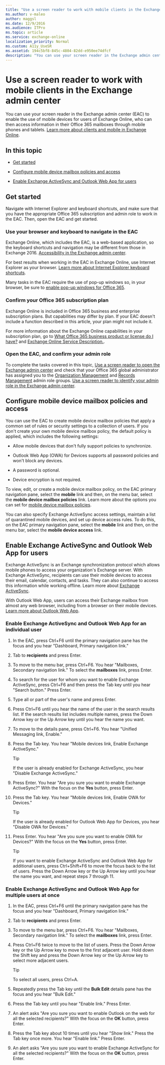 ```yaml
---
title: "Use a screen reader to work with mobile clients in the Exchange admin center"
ms.author: v-maleo
author: maggsl
ms.date: 12/9/2016
ms.audience: ITPro
ms.topic: article
ms.service: exchange-online
localization_priority: Normal
ms.custom: A11y_UseSR
ms.assetid: 194c5bf8-845c-4804-82dd-e950ee74dfcf
description: "You can use your screen reader in the Exchange admin center (EAC) to enable the use of mobile devices for users of Exchange Online, who can then access information in their Office 365 mailboxes through mobile phones and tablets. Learn more about clients and mobile in Exchange Online."
---
```


# Use a screen reader to work with mobile clients in the Exchange admin center

You can use your screen reader in the Exchange admin center (EAC) to enable the use of mobile devices for users of Exchange Online, who can then access information in their Office 365 mailboxes through mobile phones and tablets. [Learn more about clients and mobile in Exchange Online](https://go.microsoft.com/fwlink/p/?LinkId=799148).
  
## In this topic

- [Get started](use-screen-reader-to-work-with-mobile-clients-in-exchange-admin-center.md#BKMK_GetStarted)
    
- [Configure mobile device mailbox policies and access](use-screen-reader-to-work-with-mobile-clients-in-exchange-admin-center.md#BKMK_ConfigureMobile)
    
- [Enable Exchange ActiveSync and Outlook Web App for users](use-screen-reader-to-work-with-mobile-clients-in-exchange-admin-center.md#BKMK_EnableActiveSync)
    
## Get started
<a name="BKMK_GetStarted"> </a>

Navigate with Internet Explorer and keyboard shortcuts, and make sure that you have the appropriate Office 365 subscription and admin role to work in the EAC. Then, open the EAC and get started.
  
### Use your browser and keyboard to navigate in the EAC

Exchange Online, which includes the EAC, is a web-based application, so the keyboard shortcuts and navigation may be different from those in Exchange 2016. [Accessibility in the Exchange admin center](accessibility-in-exchange-admin-center.md).
  
For best results when working in the EAC in Exchange Online, use Internet Explorer as your browser. [Learn more about Internet Explorer keyboard shortcuts](https://go.microsoft.com/fwlink/p/?LinkID=787614).
  
Many tasks in the EAC require the use of pop-up windows so, in your browser, be sure to [enable pop-up windows for Office 365](https://go.microsoft.com/fwlink/p/?LinkID=317550).
  
### Confirm your Office 365 subscription plan

Exchange Online is included in Office 365 business and enterprise subscription plans. But capabilities may differ by plan. If your EAC doesn't include a function described in this article, your plan might not include it. 
  
For more information about the Exchange Online capabilities in your subscription plan, go to [What Office 365 business product or license do I have?](https://go.microsoft.com/fwlink/p/?LinkID=797552
) and [Exchange Online Service Description.](https://go.microsoft.com/fwlink/p/?LinkID=797553
).
  
### Open the EAC, and confirm your admin role

To complete the tasks covered in this topic, [Use a screen reader to open the Exchange admin center](use-screen-reader-to-open-exchange-admin-center.md) and check that your Office 365 global administrator has assigned you to the [Organization Management](https://go.microsoft.com/fwlink/p/?LinkId=797868) and [Records Management](https://go.microsoft.com/fwlink/p/?LinkId=798797) admin role groups. [Use a screen reader to identify your admin role in the Exchange admin center](use-screen-reader-to-identify-admin-role-in-exchange-admin-center.md).
  
## Configure mobile device mailbox policies and access
<a name="BKMK_ConfigureMobile"> </a>

You can use the EAC to create mobile device mailbox policies that apply a common set of rules or security settings to a collection of users. If you don't create your own mobile device mailbox policy, the default policy is applied, which includes the following settings:
  
- Allow mobile devices that don't fully support policies to synchronize.
    
- Outlook Web App (OWA) for Devices supports all password policies and won't block any devices.
    
- A password is optional.
    
- Device encryption is not required.
    
To view, edit, or create a mobile device mailbox policy, on the EAC primary navigation pane, select the **mobile** link and then, on the menu bar, select the **mobile device mailbox policies** link. Learn more about the options you can set for [mobile device mailbox policies](https://go.microsoft.com/fwlink/p/?LinkId=799148).
  
You can also specify Exchange ActiveSync access settings, maintain a list of quarantined mobile devices, and set up device access rules. To do this, on the EAC primary navigation pane, select the **mobile** link and then, on the menu bar, select the **mobile device access** link. 
  
## Enable Exchange ActiveSync and Outlook Web App for users
<a name="BKMK_EnableActiveSync"> </a>

Exchange ActiveSync is an Exchange synchronization protocol which allows mobile phones to access your organization's Exchange server. With Exchange ActiveSync, recipients can use their mobile devices to access their email, calendar, contacts, and tasks. They can also continue to access this information while working offline. Learn more about [Exchange ActiveSync](https://go.microsoft.com/fwlink/p/?LinkId=799149).
  
With Outlook Web App, users can access their Exchange mailbox from almost any web browser, including from a browser on their mobile devices. [Learn more about Outlook Web App](https://go.microsoft.com/fwlink/p/?LinkId=799150). 
  
### Enable Exchange ActiveSync and Outlook Web App for an individual user

1. In the EAC, press Ctrl+F6 until the primary navigation pane has the focus and you hear "Dashboard, Primary navigation link."
    
2. Tab to **recipients** and press Enter. 
    
3. To move to the menu bar, press Ctrl+F6. You hear "Mailboxes, Secondary navigation link." To select the **mailboxes** link, press Enter. 
    
4. To search for the user for whom you want to enable Exchange ActiveSync, press Ctrl+F6 and then press the Tab key until you hear "Search button." Press Enter.
    
5. Type all or part of the user's name and press Enter. 
    
6. Press Ctrl+F6 until you hear the name of the user in the search results list. If the search results list includes multiple names, press the Down Arrow key or the Up Arrow key until you hear the name you want. 
    
7. To move to the details pane, press Ctrl+F6. You hear "Unified Messaging link, Enable."
    
8. Press the Tab key. You hear "Mobile devices link, Enable Exchange ActiveSync." 
    
    > [!TIP]
    >  If the user is already enabled for Exchange ActiveSync, you hear "Disable Exchange ActiveSync." 
  
9. Press Enter. You hear "Are you sure you want to enable Exchange ActiveSync?" With the focus on the **Yes** button, press Enter. 
    
10. Press the Tab key. You hear "Mobile devices link, Enable OWA for Devices."
    
    > [!TIP]
    > If the user is already enabled for Outlook Web App for Devices, you hear "Disable OWA for Devices." 
  
11. Press Enter. You hear "Are you sure you want to enable OWA for Devices?" With the focus on the **Yes** button, press Enter. 
    
    > [!TIP]
    >  If you want to enable Exchange ActiveSync and Outlook Web App for additional users, press Ctrl+Shift+F6 to move the focus back to the list of users. Press the Down Arrow key or the Up Arrow key until you hear the name you want, and repeat steps 7 through 11. 
  
### Enable Exchange ActiveSync and Outlook Web App for multiple users at once

1. In the EAC, press Ctrl+F6 until the primary navigation pane has the focus and you hear "Dashboard, Primary navigation link."
    
2. Tab to **recipients** and press Enter. 
    
3. To move to the menu bar, press Ctrl+F6. You hear "Mailboxes, Secondary navigation link." To select the **mailboxes** link, press Enter. 
    
4. Press Ctrl+F6 twice to move to the list of users. Press the Down Arrow key or the Up Arrow key to move to the first adjacent user. Hold down the Shift key and press the Down Arrow key or the Up Arrow key to select more adjacent users. 
    
    > [!TIP]
    > To select all users, press Ctrl+A. 
  
5. Repeatedly press the Tab key until the **Bulk Edit** details pane has the focus and you hear "Bulk Edit." 
    
6. Press the Tab key until you hear "Enable link." Press Enter.
    
7. An alert asks "Are you sure you want to enable Outlook on the web for all the selected recipients?" With the focus on the **OK** button, press Enter. 
    
8. Press the Tab key about 10 times until you hear "Show link." Press the Tab key once more. You hear "Enable link." Press Enter.
    
9. An alert asks "Are you sure you want to enable Exchange ActiveSync for all the selected recipients?" With the focus on the **OK** button, press Enter. 
    


